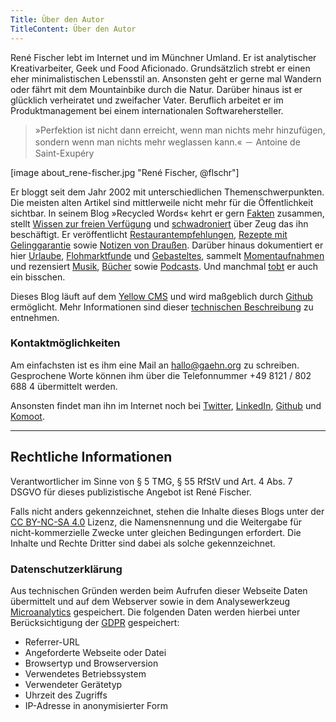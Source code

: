 ```yaml
---
Title: Über den Autor
TitleContent: Über den Autor
---
```

René Fischer lebt im Internet und im Münchner Umland. Er ist analytischer Kreativarbeiter, Geek und Food Aficionado. Grundsätzlich strebt er einen eher minimalistischen Lebensstil an. Ansonsten geht er gerne mal Wandern oder fährt mit dem Mountainbike durch die Natur. Darüber hinaus ist er glücklich verheiratet und zweifacher Vater. Beruflich arbeitet er im Produktmanagement bei einem internationalen Softwarehersteller.

> »Perfektion ist nicht dann erreicht, wenn man nichts mehr hinzufügen, sondern wenn man nichts mehr weglassen kann.« － Antoine de Saint-Exupéry

[image about_rene-fischer.jpg "René Fischer, @flschr"]

Er bloggt seit dem Jahr 2002 mit unterschiedlichen Themenschwerpunkten. Die meisten alten Artikel sind mittlerweile nicht mehr für die Öffentlichkeit sichtbar. In seinem Blog »Recycled Words« kehrt er gern [Fakten](/tag:%23faktensammlung/) zusammen, stellt [Wissen zur freien Verfügung](/tag:%23freieswissen/) und [schwadroniert](/tag:%23schwadroniert/) über Zeug das ihn beschäftigt. Er veröffentlicht [Restaurantempfehlungen](/tag:%23leckerwars), [Rezepte mit Gelinggarantie](/tag:%23rezeptvomchef) sowie [Notizen von Draußen](/tag:%23unterwegs). Darüber hinaus dokumentiert er hier [Urlaube](/tag:%23ganzvielurlaub), [Flohmarktfunde](/tag:%23frischvomflohmarkt) und [Gebasteltes](/tag:%23geschraubt), sammelt [Momentaufnahmen](/tag:%23momentaufnahme) und rezensiert [Musik](/tag:%23liebef%C3%BCrdieohren), [Bücher](/tag:%23b%c3%bccherkram) sowie [Podcasts](/tag:%23gesprocheneworte). Und manchmal [tobt](/tag:%23bisschensauer/) er auch ein bisschen.

Dieses Blog läuft auf dem [Yellow CMS](https://github.com/datenstrom/yellow) und wird maßgeblich durch [Github](https://github.com/) ermöglicht. Mehr Informationen sind dieser [technischen Beschreibung](https://github.com/flschr/Recycled-Words) zu entnehmen.

### Kontaktmöglichkeiten
Am einfachsten ist es ihm eine Mail an <hallo@gaehn.org> zu schreiben. Gesprochene Worte können ihm über die Telefonnummer +49 8121 / 802 688 4 übermittelt werden.

Ansonsten findet man ihn im Internet noch bei [Twitter](https://twitter.com/flschr), [LinkedIn](https://www.linkedin.com/in/flschr), [Github](https://github.com/flschr) und [Komoot](https://www.komoot.de/user/848543125284).

<hr />

## Rechtliche Informationen
Verantwortlicher im Sinne von § 5 TMG, § 55 RfStV und Art. 4 Abs. 7 DSGVO für dieses publizistische Angebot ist René Fischer.

Falls nicht anders gekennzeichnet, stehen die Inhalte dieses Blogs unter der [CC BY-NC-SA 4.0](https://creativecommons.org/licenses/by-nc-sa/4.0/) Lizenz, die Namensnennung und die Weitergabe für nicht-kommerzielle Zwecke unter gleichen Bedingungen erfordert. Die Inhalte und Rechte Dritter sind dabei als solche gekennzeichnet.

### Datenschutzerklärung
Aus technischen Gründen werden beim Aufrufen dieser Webseite Daten übermittelt und auf dem Webserver sowie in dem Analysewerkzeug [Microanalytics](https://microanalytics.io/) gespeichert. Die folgenden Daten werden hierbei unter Berücksichtigung der [GDPR](https://gdpr.eu/) gespeichert:

* Referrer-URL
* Angeforderte Webseite oder Datei
* Browsertyp und Browserversion
* Verwendetes Betriebssystem
* Verwendeter Gerätetyp
* Uhrzeit des Zugriffs
* IP-Adresse in anonymisierter Form